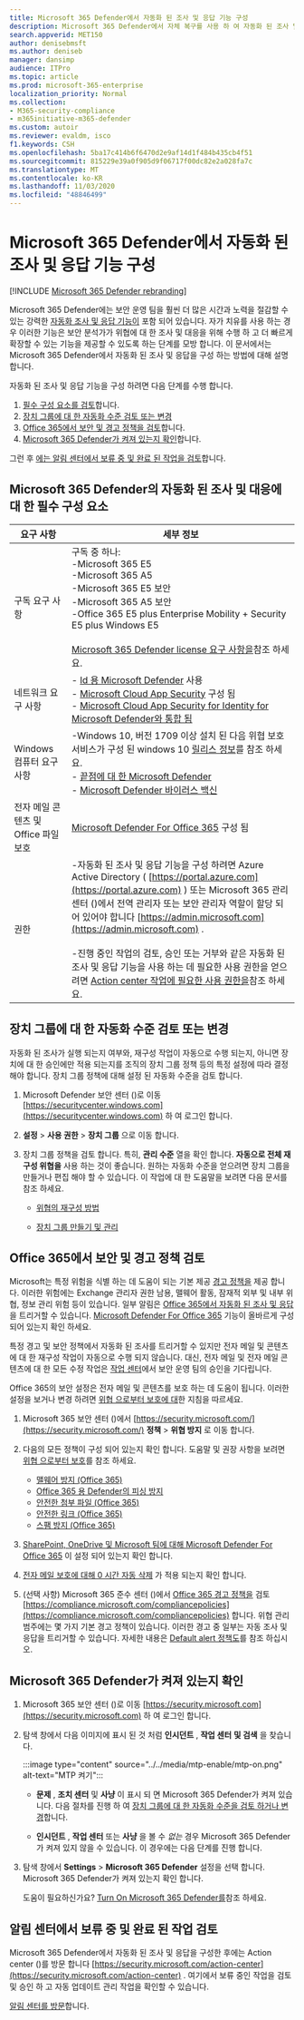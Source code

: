 ```yaml
---
title: Microsoft 365 Defender에서 자동화 된 조사 및 응답 기능 구성
description: Microsoft 365 Defender에서 자체 복구를 사용 하 여 자동화 된 조사 및 응답 구성
search.appverid: MET150
author: denisebmsft
ms.author: deniseb
manager: dansimp
audience: ITPro
ms.topic: article
ms.prod: microsoft-365-enterprise
localization_priority: Normal
ms.collection:
- M365-security-compliance
- m365initiative-m365-defender
ms.custom: autoir
ms.reviewer: evaldm, isco
f1.keywords: CSH
ms.openlocfilehash: 5ba17c414b6f6470d2e9af14d1f484b435cb4f51
ms.sourcegitcommit: 815229e39a0f905d9f06717f00dc82e2a028fa7c
ms.translationtype: MT
ms.contentlocale: ko-KR
ms.lasthandoff: 11/03/2020
ms.locfileid: "48846499"
---
```

# <a name="configure-automated-investigation-and-response-capabilities-in-microsoft-365-defender"></a>Microsoft 365 Defender에서 자동화 된 조사 및 응답 기능 구성

[!INCLUDE [Microsoft 365 Defender rebranding](../includes/microsoft-defender.md)]


Microsoft 365 Defender에는 보안 운영 팀을 훨씬 더 많은 시간과 노력을 절감할 수 있는 강력한 [자동화 조사 및 응답 기능이](mtp-autoir.md) 포함 되어 있습니다. 자가 치유를 사용 하는 경우 이러한 기능은 보안 분석가가 위협에 대 한 조사 및 대응을 위해 수행 하 고 더 빠르게 확장할 수 있는 기능을 제공할 수 있도록 하는 단계를 모방 합니다. 이 문서에서는 Microsoft 365 Defender에서 자동화 된 조사 및 응답을 구성 하는 방법에 대해 설명 합니다.

자동화 된 조사 및 응답 기능을 구성 하려면 다음 단계를 수행 합니다.

1. [필수 구성 요소를 검토](#prerequisites-for-automated-investigation-and-response-in-microsoft-365-defender)합니다.
2. [장치 그룹에 대 한 자동화 수준 검토 또는 변경](#review-or-change-the-automation-level-for-device-groups)
3. [Office 365에서 보안 및 경고 정책을 검토](#review-your-security-and-alert-policies-in-office-365)합니다.
4. [Microsoft 365 Defender가 켜져 있는지 확인](#make-sure-microsoft-365-defender-is-turned-on)합니다.

그런 후 [에는 알림 센터에서 보류 중 및 완료 된 작업을 검토](#review-pending-and-completed-actions-in-the-action-center)합니다. 


## <a name="prerequisites-for-automated-investigation-and-response-in-microsoft-365-defender"></a>Microsoft 365 Defender의 자동화 된 조사 및 대응에 대 한 필수 구성 요소

|요구 사항 |세부 정보 |
|--|--|
|구독 요구 사항 |구독 중 하나: <br/>-Microsoft 365 E5 <br/>-Microsoft 365 A5 <br/>-Microsoft 365 E5 보안<br/>-Microsoft 365 A5 보안<br/>-Office 365 E5 plus Enterprise Mobility + Security E5 plus Windows E5<br/><br/>[Microsoft 365 Defender license 요구 사항을](https://docs.microsoft.com/microsoft-365/security/mtp/prerequisites?#licensing-requirements)참조 하세요.|
|네트워크 요구 사항 |- [Id 용 Microsoft Defender](https://docs.microsoft.com/azure-advanced-threat-protection/what-is-atp) 사용<br/>- [Microsoft Cloud App Security](https://docs.microsoft.com/cloud-app-security/what-is-cloud-app-security) 구성 됨<br/>- [Microsoft Cloud App Security for Identity for Microsoft Defender와 통합 됨](https://docs.microsoft.com/cloud-app-security/aatp-integration) |
|Windows 컴퓨터 요구 사항 |-Windows 10, 버전 1709 이상 설치 된 다음 위협 보호 서비스가 구성 된 windows 10 [릴리스 정보](https://docs.microsoft.com/windows/release-information/)를 참조 하세요.<br/>- [끝점에 대 한 Microsoft Defender](https://docs.microsoft.com/windows/security/threat-protection/microsoft-defender-atp/configure-endpoints) <br/>- [Microsoft Defender 바이러스 백신](https://docs.microsoft.com/windows/security/threat-protection/windows-defender-antivirus/configure-windows-defender-antivirus-features) |
|전자 메일 콘텐츠 및 Office 파일 보호 |[Microsoft Defender For Office 365](https://docs.microsoft.com/microsoft-365/security/office-365-security/office-365-atp#configure-atp-policies) 구성 됨 |
|권한 |-자동화 된 조사 및 응답 기능을 구성 하려면 Azure Active Directory ( [https://portal.azure.com](https://portal.azure.com) ) 또는 Microsoft 365 관리 센터 ()에서 전역 관리자 또는 보안 관리자 역할이 할당 되어 있어야 합니다 [https://admin.microsoft.com](https://admin.microsoft.com) .<br/><br/>-진행 중인 작업의 검토, 승인 또는 거부와 같은 자동화 된 조사 및 응답 기능을 사용 하는 데 필요한 사용 권한을 얻으려면 [Action center 작업에 필요한 사용 권한을](mtp-action-center.md#required-permissions-for-action-center-tasks)참조 하세요. |

## <a name="review-or-change-the-automation-level-for-device-groups"></a>장치 그룹에 대 한 자동화 수준 검토 또는 변경

자동화 된 조사가 실행 되는지 여부와, 재구성 작업이 자동으로 수행 되는지, 아니면 장치에 대 한 승인에만 적용 되는지를 조직의 장치 그룹 정책 등의 특정 설정에 따라 결정 해야 합니다. 장치 그룹 정책에 대해 설정 된 자동화 수준을 검토 합니다.

1. Microsoft Defender 보안 센터 ()로 이동 [https://securitycenter.windows.com](https://securitycenter.windows.com) 하 여 로그인 합니다.

2. **설정**  >  **사용 권한**  >  **장치 그룹** 으로 이동 합니다. 

3. 장치 그룹 정책을 검토 합니다. 특히, **관리 수준** 열을 확인 합니다. **자동으로 전체 재구성 위협을** 사용 하는 것이 좋습니다.  원하는 자동화 수준을 얻으려면 장치 그룹을 만들거나 편집 해야 할 수 있습니다. 이 작업에 대 한 도움말을 보려면 다음 문서를 참조 하세요.

   - [위협의 재구성 방법](https://docs.microsoft.com/windows/security/threat-protection/microsoft-defender-atp/automated-investigations#how-threats-are-remediated)
   
   - [장치 그룹 만들기 및 관리](https://docs.microsoft.com/windows/security/threat-protection/microsoft-defender-atp/machine-groups) 

## <a name="review-your-security-and-alert-policies-in-office-365"></a>Office 365에서 보안 및 경고 정책 검토

Microsoft는 특정 위험을 식별 하는 데 도움이 되는 기본 제공 [경고 정책을](https://docs.microsoft.com/microsoft-365/compliance/alert-policies) 제공 합니다. 이러한 위험에는 Exchange 관리자 권한 남용, 맬웨어 활동, 잠재적 외부 및 내부 위협, 정보 관리 위험 등이 있습니다. 일부 알림은 [Office 365에서 자동화 된 조사 및 응답](https://docs.microsoft.com/microsoft-365/security/office-365-security/office-365-air)을 트리거할 수 있습니다. [Microsoft Defender For Office 365](https://docs.microsoft.com/microsoft-365/security/office-365-security/office-365-atp) 기능이 올바르게 구성 되어 있는지 확인 하세요.

특정 경고 및 보안 정책에서 자동화 된 조사를 트리거할 수 있지만 전자 메일 및 콘텐츠에 대 한 재구성 작업이 자동으로 수행 되지 않습니다. 대신, 전자 메일 및 전자 메일 콘텐츠에 대 한 모든 수정 작업은 [작업 센터](mtp-action-center.md)에서 보안 운영 팀의 승인을 기다립니다.

Office 365의 보안 설정은 전자 메일 및 콘텐츠를 보호 하는 데 도움이 됩니다. 이러한 설정을 보거나 변경 하려면 [위협 으로부터 보호에 대](https://docs.microsoft.com/microsoft-365/security/office-365-security/protect-against-threats)한 지침을 따르세요.

1. Microsoft 365 보안 센터 ()에서 [https://security.microsoft.com/](https://security.microsoft.com/) **정책**  >  **위협 방지** 로 이동 합니다.

2. 다음의 모든 정책이 구성 되어 있는지 확인 합니다. 도움말 및 권장 사항을 보려면 [위협 으로부터 보호](https://docs.microsoft.com/microsoft-365/security/office-365-security/protect-against-threats)를 참조 하세요.

   - [맬웨어 방지 (Office 365)](https://docs.microsoft.com/microsoft-365/security/office-365-security/protect-against-threats#part-1---anti-malware-protection)
   - [Office 365 용 Defender의 피싱 방지](https://docs.microsoft.com/microsoft-365/security/office-365-security/protect-against-threats#part-2---anti-phishing-protection)
   - [안전한 첨부 파일 (Office 365)](https://docs.microsoft.com/microsoft-365/security/office-365-security/protect-against-threats#atp-safe-attachments-policies)
   - [안전한 링크 (Office 365)](https://docs.microsoft.com/microsoft-365/security/office-365-security/protect-against-threats#atp-safe-links-policies)
   - [스팸 방지 (Office 365)](https://docs.microsoft.com/microsoft-365/security/office-365-security/protect-against-threats#part-3---anti-spam-protection) 

4. [SharePoint, OneDrive 및 Microsoft 팀에 대해 Microsoft Defender For Office 365](https://docs.microsoft.com/microsoft-365/security/office-365-security/protect-against-threats#part-5---turn-on-atp-for-sharepoint-onedrive-and-microsoft-teams-workloads) 이 설정 되어 있는지 확인 합니다.

5. [전자 메일 보호에 대해 0 시간 자동 삭제](https://docs.microsoft.com/microsoft-365/security/office-365-security/protect-against-threats#zero-hour-auto-purge-for-email-in-eop) 가 적용 되는지 확인 합니다. 

8. (선택 사항) Microsoft 365 준수 센터 ()에서 [Office 365 경고 정책을](https://docs.microsoft.com/microsoft-365/compliance/alert-policies) 검토 [https://compliance.microsoft.com/compliancepolicies](https://compliance.microsoft.com/compliancepolicies) 합니다. 위협 관리 범주에는 몇 가지 기본 경고 정책이 있습니다. 이러한 경고 중 일부는 자동 조사 및 응답을 트리거할 수 있습니다. 자세한 내용은 [Default alert 정책도](https://docs.microsoft.com/microsoft-365/compliance/alert-policies?#default-alert-policies)를 참조 하십시오.
 
## <a name="make-sure-microsoft-365-defender-is-turned-on"></a>Microsoft 365 Defender가 켜져 있는지 확인

1. Microsoft 365 보안 센터 ()로 이동 [https://security.microsoft.com](https://security.microsoft.com) 하 여 로그인 합니다.

2. 탐색 창에서 다음 이미지에 표시 된 것 처럼 **인시던트** , **작업 센터** **및 검색** 을 찾습니다.

   :::image type="content" source="../../media/mtp-enable/mtp-on.png" alt-text="MTP 켜기":::

   - **문제** , **조치 센터** 및 **사냥** 이 표시 되 면 Microsoft 365 Defender가 켜져 있습니다. 다음 절차를 진행 하 여 [장치 그룹에 대 한 자동화 수준을 검토 하거나 변경](#review-or-change-the-automation-level-for-device-groups)합니다.

   - **인시던트** , **작업 센터** 또는 **사냥** 을 볼 수 *없는* 경우 Microsoft 365 Defender가 켜져 있지 않을 수 있습니다. 이 경우에는 다음 단계를 진행 합니다.

3. 탐색 창에서 **Settings**  >  **Microsoft 365 Defender** 설정을 선택 합니다. Microsoft 365 Defender가 켜져 있는지 확인 합니다. 

   도움이 필요하신가요? [Turn On Microsoft 365 Defender를](https://docs.microsoft.com/microsoft-365/security/mtp/mtp-enable)참조 하세요.

## <a name="review-pending-and-completed-actions-in-the-action-center"></a>알림 센터에서 보류 중 및 완료 된 작업 검토

Microsoft 365 Defender에서 자동화 된 조사 및 응답을 구성한 후에는 Action center ()를 방문 합니다 [https://security.microsoft.com/action-center](https://security.microsoft.com/action-center) . 여기에서 보류 중인 작업을 검토 및 승인 하 고 자동 업데이트 관리 작업을 확인할 수 있습니다. 

[알림 센터를 방문](mtp-action-center.md)합니다.
